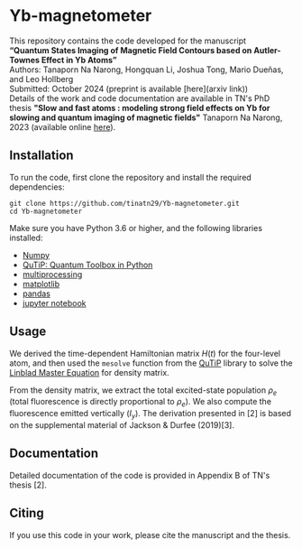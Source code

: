 # Yb-magnetometer
This repository contains the code developed for the manuscript \
**“Quantum States Imaging of Magnetic Field Contours based on Autler-Townes Effect in Yb Atoms”** \
Authors: Tanaporn Na Narong, Hongquan Li, Joshua Tong, Mario Dueñas, and Leo Hollberg \
Submitted: October 2024 (preprint is available [here](arxiv link)) \
Details of the work and code documentation are available in TN's PhD thesis 
**"Slow and fast atoms : modeling strong field effects on Yb for slowing and quantum imaging of magnetic fields"**
Tanaporn Na Narong, 2023 (available online [here](https://searchworks.stanford.edu/view/in00000001635)).

## Installation
To run the code, first clone the repository and install the required dependencies:
```
git clone https://github.com/tinatn29/Yb-magnetometer.git
cd Yb-magnetometer
```
Make sure you have Python 3.6 or higher, and the following libraries installed: 
- [Numpy](https://numpy.org/)
- [QuTiP: Quantum Toolbox in Python](https://qutip.org/docs/4.0.2/index.html)
- [multiprocessing](https://docs.python.org/3/library/multiprocessing.html) 
- [matplotlib](https://matplotlib.org/)
- [pandas](https://pandas.pydata.org/)
- [jupyter notebook](https://jupyter.org/)

## Usage
We derived the time-dependent Hamiltonian matrix $H(t)$ for the four-level atom, and then used the `mesolve` function from the [QuTiP](https://qutip.org/docs/4.0.2/index.html) library to solve the [Linblad Master Equation](https://qutip.org/docs/latest/guide/dynamics/dynamics-master.html) for density matrix. 

From the density matrix, we extract the total excited-state population $\rho_e$ (total fluorescence is directly proportional to $\rho_e$).
We also compute the fluorescence emitted vertically ($I_y$). The derivation presented in [2] is based on the supplemental material of Jackson & Durfee (2019)[3].

## Documentation
Detailed documentation of the code is provided in Appendix B of TN's thesis [2].

## Citing
If you use this code in your work, please cite the manuscript and the thesis.

